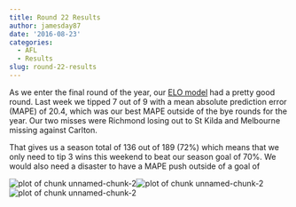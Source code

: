```yaml
---
title: Round 22 Results
author: jamesday87
date: '2016-08-23'
categories:
  - AFL
  - Results
slug: round-22-results
---
```


As we enter the final round of the year, our [ELO model](http://plussixoneblog.com/2016/05/23/my-elo-rating-system-explained/) had a pretty good round. Last week we tipped 7 out of 9 with a mean absolute prediction error (MAPE) of 20.4, which was our best MAPE outside of the bye rounds for the year. Our two misses were Richmond losing out to St Kilda and Melbourne missing against Carlton.
<!-- more -->

That gives us a season total of 136 out of 189 (72%) which means that we only need to tip 3 wins this weekend to beat our season goal of 70%. We would also need a disaster to have a MAPE push outside of a goal of

![plot of chunk unnamed-chunk-2](http://plussixoneblog.com/img/2016/08/unnamed-chunk-2-1-5.png)![plot of chunk unnamed-chunk-2](http://plussixoneblog.com/wp-content/uploads/2016/08/unnamed-chunk-2-2-4.png)![plot of chunk unnamed-chunk-2](http://plussixoneblog.com/wp-content/uploads/2016/08/unnamed-chunk-2-3-4.png)

#
